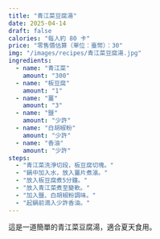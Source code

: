 ```yaml
---
title: "青江菜豆腐湯"
date: 2025-04-14
draft: false
calories: "每人約 80 卡"
price: "零售價估算（單位：臺幣）：30"
img: "/images/recipes/青江菜豆腐湯.jpg"
ingredients:
  - name: "青江菜"
    amount: "300"
  - name: "板豆腐"
    amount: "1"
  - name: "薑"
    amount: "3"
  - name: "鹽"
    amount: "少許"
  - name: "白胡椒粉"
    amount: "少許"
  - name: "香油"
    amount: "少許"
steps:
  - "青江菜洗淨切段，板豆腐切塊。"
  - "鍋中加入水，放入薑片煮滾。"
  - "放入板豆腐煮5分鐘。"
  - "放入青江菜煮至變軟。"
  - "加入鹽、白胡椒粉調味。"
  - "起鍋前滴入少許香油。"
---
```


這是一道簡單的青江菜豆腐湯，適合夏天食用。
